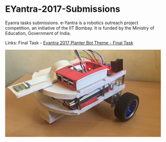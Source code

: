 # EYantra-2017-Submissions
Eyanra tasks submissions. e-Yantra is a robotics outreach project competition, an initiative of the IIT Bombay. It is funded by the Ministry of Education, Government of India.

Links:
Final Task - [Eyantra 2017 Planter Bot Theme - Final Task](https://youtu.be/vYROlWqvKRE?t=71)

![alt text](https://github.com/dhanrajbhosale/EYantra-2017-Submissions/blob/bbe9095436691962b9d3dede314e0f45ffe7a01e/bot.JPG?raw=true)
